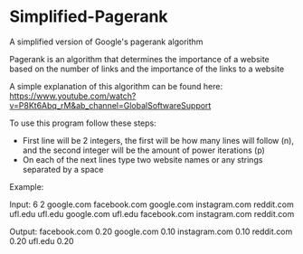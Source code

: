 # Simplified-Pagerank
A simplified version of Google's pagerank algorithm

Pagerank is an algorithm that determines the importance of a website based on the number of links and the importance of the links to a website

A simple explanation of this algorithm can be found here: 
https://www.youtube.com/watch?v=P8Kt6Abq_rM&ab_channel=GlobalSoftwareSupport

To use this program follow these steps:
 - First line will be 2 integers, the first will be how many lines will follow (n), and the second integer will be the amount of power iterations (p)
 - On each of the next lines type two website names or any strings separated by a space
 
 Example:
 
 Input:
 6 2
 google.com facebook.com
 google.com instagram.com
 reddit.com ufl.edu
 ufl.edu google.com
 ufl.edu facebook.com
 instagram.com reddit.com
 
 Output:
 facebook.com 0.20
 google.com 0.10
 instagram.com 0.10
 reddit.com 0.20
 ufl.edu 0.20

 
